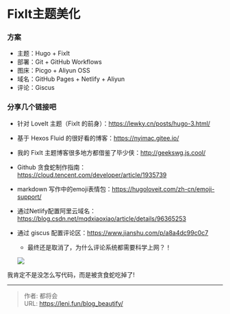 # FixIt主题美化


### 方案

- 主题：Hugo + FixIt
- 部署：Git + GitHub Workflows
- 图床：Picgo + Aliyun OSS
- 域名：GitHub Pages + Netlify + Aliyun
- 评论：Giscus

### 分享几个链接吧

<!--more-->

- 针对 LoveIt 主题（FixIt 的前身）：https://lewky.cn/posts/hugo-3.html/

- 基于 Hexos Fluid 的很好看的博客：https://nyimac.gitee.io/

- 我的 FixIt 主题博客很多地方都借鉴了毕少侠：http://geekswg.js.cool/

- Github 贪食蛇制作指南：https://cloud.tencent.com/developer/article/1935739

- markdown 写作中的emoji表情包：https://hugoloveit.com/zh-cn/emoji-support/

- 通过Netlify配置阿里云域名：https://blog.csdn.net/mqdxiaoxiao/article/details/96365253

- 通过 giscus 配置评论区：https://www.jianshu.com/p/a8a4dc99c0c7

  - 最终还是取消了，为什么评论系统都需要科学上网？！
  
  ![](https://publicpictures.oss-cn-hangzhou.aliyuncs.com/img/github-contribution-grid-snake.svg)
  

我肯定不是没怎么写代码，而是被贪食蛇吃掉了!



---

> 作者: 都将会  
> URL: https://leni.fun/blog_beautify/  


